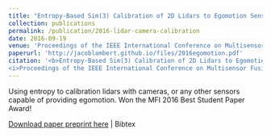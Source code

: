 ```yaml
---
title: "Entropy-Based Sim(3) Calibration of 2D Lidars to Egomotion Sensors"
collection: publications
permalink: /publication/2016-lidar-camera-calibration
date: 2016-09-19
venue: 'Proceedings of the IEEE International Conference on Multisensor Fusion and Integration for Intelligent Systems (MFI’16)'
paperurl: 'http://jacoblambert.github.io/files/2016egomotion.pdf'
citation: '<b>Entropy-Based Sim(3) Calibration of 2D Lidars to Egomotion Sensors</b> J. Lambert, L. Clement, M. Giamou, and J. Kelly
<i>Proceedings of the IEEE International Conference on Multisensor Fusion and Integration for Intelligent Systems (MFI’16)</i>, Baden-Baden, Germany, Sep. 19–21 2016, pp. 455-461.'
---
```

Using entropy to calibration lidars with cameras, or any other sensors capable of providing egomotion. Won the MFI 2016 Best Student Paper Award!

[Download paper preprint here](http://jacoblambert.github.io/files/2016egomotion.pdf) &#124; Bibtex